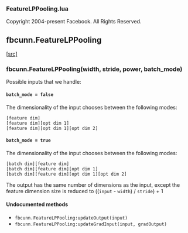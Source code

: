 

### FeatureLPPooling.lua ###

Copyright 2004-present Facebook. All Rights Reserved.

<a name="fbcunn.FeatureLPPooling.dok"></a>


## fbcunn.FeatureLPPooling ##


<a class="entityLink" href="https://github.com/facebook/fbcunn/blob/fbf20ca05e68c2058907539c806db18c204ba074/luasrc/FeatureLPPooling.lua#L32">[src]</a>
<a name="fbcunn.FeatureLPPooling"></a>


### fbcunn.FeatureLPPooling(width, stride, power, batch_mode) ###


Possible inputs that we handle:

#### `batch_mode = false`
The dimensionality of the input chooses between the following modes:

```
[feature dim]
[feature dim][opt dim 1]
[feature dim][opt dim 1][opt dim 2]
```

#### `batch_mode = true`
The dimensionality of the input chooses between the following modes:
```
[batch dim][feature dim]
[batch dim][feature dim][opt dim 1]
[batch dim][feature dim][opt dim 1][opt dim 2]
```

The output has the same number of dimensions as the input, except the feature
dimension size is reduced to ((`input` - `width`) / `stride`) + 1



#### Undocumented methods ####

<a name="fbcunn.FeatureLPPooling:updateOutput"></a>
 * `fbcunn.FeatureLPPooling:updateOutput(input)`
<a name="fbcunn.FeatureLPPooling:updateGradInput"></a>
 * `fbcunn.FeatureLPPooling:updateGradInput(input, gradOutput)`
